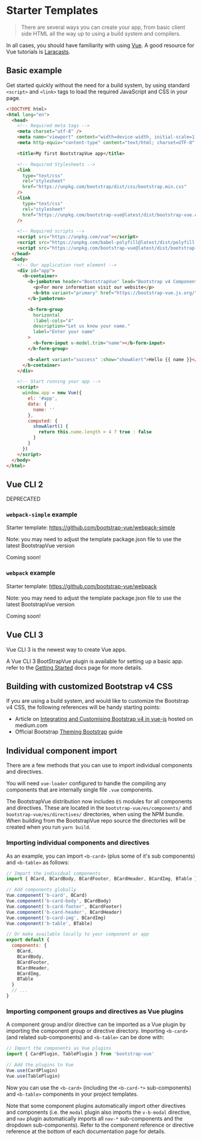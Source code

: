 # Starter Templates

> There are several ways you can create your app, from basic client side HTML all the way up to
> using a build system and compilers.

In all cases, you should have familiarity with using [Vue](https://vuejs.org). A good resource for
Vue tutorials is [Laracasts](https://laracasts.com/search?q=vue).

## Basic example

Get started quickly without the need for a build system, by using standard `<script>` and `<link>`
tags to load the required JavaScript and CSS in your page.

```html
<!DOCTYPE html>
<html lang="en">
  <head>
    <!-- Required meta tags -->
    <meta charset="utf-8" />
    <meta name="viewport" content="width=device-width, initial-scale=1, shrink-to-fit=no" />
    <meta http-equiv="content-type" content="text/html; charset=UTF-8" />

    <title>My first BootstrapVue app</title>

    <!-- Required Stylesheets -->
    <link
      type="text/css"
      rel="stylesheet"
      href="https://unpkg.com/bootstrap/dist/css/bootstrap.min.css"
    />
    <link
      type="text/css"
      rel="stylesheet"
      href="https://unpkg.com/bootstrap-vue@latest/dist/bootstrap-vue.css"
    />

    <!-- Required scripts -->
    <script src="https://unpkg.com/vue"></script>
    <script src="https://unpkg.com/babel-polyfill@latest/dist/polyfill.min.js"></script>
    <script src="https://unpkg.com/bootstrap-vue@latest/dist/bootstrap-vue.js"></script>
  </head>
  <body>
    <!-- Our application root element -->
    <div id="app">
      <b-container>
        <b-jumbotron header="BootstrapVue" lead="Bootstrap v4 Components for Vue.js 2">
          <p>For more information visit our website</p>
          <b-btn variant="primary" href="https://bootstrap-vue.js.org/">More Info</b-btn>
        </b-jumbotron>

        <b-form-group
          horizontal
          :label-cols="4"
          description="Let us know your name."
          label="Enter your name"
        >
          <b-form-input v-model.trim="name"></b-form-input>
        </b-form-group>

        <b-alert variant="success" :show="showAlert">Hello {{ name }}</b-alert>
      </b-container>
    </div>

    <!-- Start running your app -->
    <script>
      window.app = new Vue({
        el: '#app',
        data: {
          name: ''
        },
        computed: {
          showAlert() {
            return this.name.length > 4 ? true : false
          }
        }
      })
    </script>
  </body>
</html>
```

## Vue CLI 2

<span class="badge badge-warning small">DEPRECATED</span>

### `webpack-simple` example

Starter template: https://github.com/bootstrap-vue/webpack-simple

Note: you may need to adjust the template package.json file to use the latest BootstrapVue version

Coming soon!

### `webpack` example

Starter template: https://github.com/bootstrap-vue/webpack

Note: you may need to adjust the template package.json file to use the latest BootstrapVue version

Coming soon!

## Vue CLI 3

Vue CLI 3 is the newest way to create Vue apps.

A Vue CLI 3 BootStrapVue plugin is available for setting up a basic app. refer to the
[Getting Started](/docs/#vue-cli-3-plugin) docs page for more details.

## Building with customized Bootstrap v4 CSS

If you are using a build system, and would like to customize the Bootstrap v4 CSS, the following
references will be handy starting points:

- Article on
  [Integrating and Customising Bootstrap v4 in vue-js](https://medium.com/@_Dreamstream/integrating-and-customising-bootstrap-4-in-vue-js-cbc29ba7688e)
  hosted on medium.com
- Official Bootstrap [Theming Bootstrap](https://getbootstrap.com/docs/4.3/getting-started/theming/)
  guide

## Individual component import

There are a few methods that you can use to import individual components and directives.

You will need `vue-loader` configured to handle the compiling any components that are internally
single file `.vue` components.

The BootstrapVue distribution now includes `ES` modules for all components and directives. These are
located in the `bootstrap-vue/es/components/` and `bootstrap-vue/es/directives/` directories, when
using the NPM bundle. When building from the BootstrapVue repo source the directories will be
created when you run `yarn build`.

### Importing individual components and directives

As an example, you can import `<b-card>` (plus some of it's sub components) and `<b-table>` as follows:

```js
// Import the individual components
import { BCard, BCardBody, BCardFooter, BCardHeader, BCardImg, BTable } from 'bootstrap-vue'

// Add components globally
Vue.component('b-card', BCard)
Vue.component('b-card-body', BCardBody)
Vue.component('b-card-footer', BCardFooter)
Vue.component('b-card-header', BCardHeader)
Vue.component('b-card-img', BCardImg)
Vue.component('b-table', BTable)

// Or make available locally to your component or app
export default {
  components: {
    BCard,
    BCardBody,
    BCardFooter,
    BCardHeader,
    BCardImg,
    BTable
  }
  // ...
}
```

### Importing component groups and directives as Vue plugins

A component group and/or directive can be imported as a Vue plugin by importing the component group
or directive directory. Importing `<b-card>` (and related sub-components) and `<b-table>` can be
done with:

```js
// Import the components as Vue plugins
import { CardPlugin, TablePlugin } from 'bootstrap-vue'

// Add the plugins to Vue
Vue.use(CardPlugin)
Vue.use(TablePlugin)
```

Now you can use the `<b-card>` (including the `<b-card-*>` sub-components) and `<b-table>`
components in your project templates.

Note that some component plugins automatically import other directives and components (i.e. the
`modal` plugin also imports the `v-b-modal` directive, and `nav` plugin automatically imports all
`nav-*` sub-components and the dropdown sub-components). Refer to the component reference or
directive reference at the bottom of each documentation page for details.
